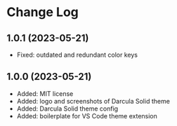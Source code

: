 # Change Log

## 1.0.1 (2023-05-21)

- Fixed: outdated and redundant color keys

## 1.0.0 (2023-05-21)

- Added: MIT license
- Added: logo and screenshots of Darcula Solid theme
- Added: Darcula Solid theme config
- Added: boilerplate for VS Code theme extension
